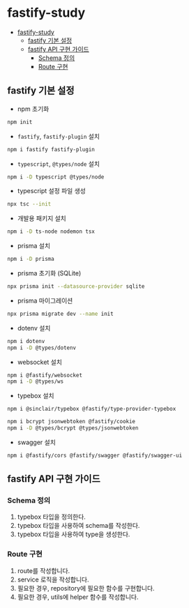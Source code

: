 # fastify-study

- [fastify-study](#fastify-study)
  - [fastify 기본 설정](#fastify-기본-설정)
  - [fastify API 구현 가이드](#fastify-api-구현-가이드)
    - [Schema 정의](#schema-정의)
    - [Route 구현](#route-구현)

## fastify 기본 설정

- npm 초기화

```bash
npm init
```

- `fastify`, `fastify-plugin` 설치

```bash
npm i fastify fastify-plugin
```

- `typescript`, `@types/node` 설치

```bash
npm i -D typescript @types/node
```

- typescript 설정 파일 생성

```bash
npx tsc --init
```

- 개발용 패키지 설치

```bash
npm i -D ts-node nodemon tsx
```

- prisma 설치

```bash
npm i -D prisma
```

- prisma 초기화 (SQLite)

```bash
npx prisma init --datasource-provider sqlite
```

- prisma 마이그레이션

```bash
npx prisma migrate dev --name init
```

- dotenv 설치

```bash
npm i dotenv
npm i -D @types/dotenv
```

- websocket 설치

```bash
npm i @fastify/websocket
npm i -D @types/ws
```

- typebox 설치

```bash
npm i @sinclair/typebox @fastify/type-provider-typebox
```

```bash
npm i bcrypt jsonwebtoken @fastify/cookie
npm i -D @types/bcrypt @types/jsonwebtoken
```

- swagger 설치

```bash
npm i @fastify/cors @fastify/swagger @fastify/swagger-ui
```

## fastify API 구현 가이드

### Schema 정의

1. typebox 타입을 정의한다.
2. typebox 타입을 사용하여 schema를 작성한다.
3. typebox 타입을 사용하여 type을 생성한다.

### Route 구현

1. route를 작성합니다.
2. service 로직을 작성합니다.
3. 필요한 경우, repository에 필요한 함수를 구현합니다.
4. 필요한 경우, utils에 helper 함수를 작성합니다.
